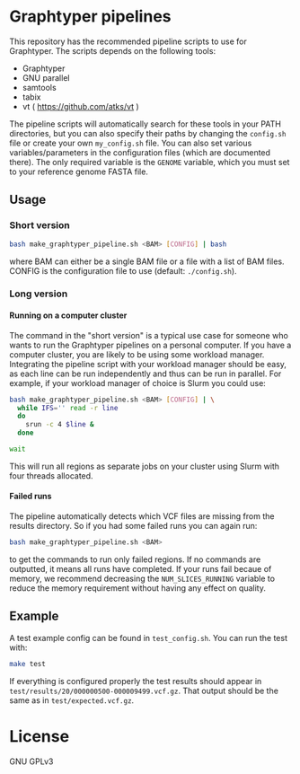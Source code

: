 # Graphtyper pipelines
This repository has the recommended pipeline scripts to use for Graphtyper. The scripts depends on the following tools:
 - Graphtyper
 - GNU parallel
 - samtools
 - tabix
 - vt ( https://github.com/atks/vt )

The pipeline scripts will automatically search for these tools in your PATH directories, but you can also specify their paths by changing the `config.sh` file or create your own `my_config.sh` file. You can also set various variables/parameters in the configuration files (which are documented there). The only required variable is the `GENOME` variable, which you must set to your reference genome FASTA file.

## Usage
### Short version
```sh
bash make_graphtyper_pipeline.sh <BAM> [CONFIG] | bash
```
where BAM can either be a single BAM file or a file with a list of BAM files. CONFIG is the configuration file to use (default: `./config.sh`).

### Long version
#### Running on a computer cluster
The command in the "short version" is a typical use case for someone who wants to run the Graphtyper pipelines on a personal computer. If you have a computer cluster, you are likely to be using some workload manager. Integrating the pipeline script with your workload manager should be easy, as each line can be run independently and thus can be run in parallel. For example, if your workload manager of choice is Slurm you could use:
```sh
bash make_graphtyper_pipeline.sh <BAM> [CONFIG] | \
  while IFS='' read -r line
  do
    srun -c 4 $line &
  done

wait
```

This will run all regions as separate jobs on your cluster using Slurm with four threads allocated.

#### Failed runs
The pipeline automatically detects which VCF files are missing from the results directory. So if you had some failed runs you can again run:
```sh
bash make_graphtyper_pipeline.sh <BAM>
```

to get the commands to run only failed regions. If no commands are outputted, it means all runs have completed. If your runs fail becaue of memory, we recommend decreasing the `NUM_SLICES_RUNNING` variable to reduce the memory requirement without having any effect on quality.

## Example
A test example config can be found in `test_config.sh`. You can run the test with:

```sh
make test
```

If everything is configured properly the test results should appear in `test/results/20/000000500-000009499.vcf.gz`. That output should be the same as in `test/expected.vcf.gz`.

# License
GNU GPLv3
